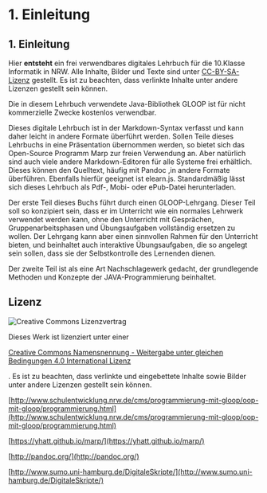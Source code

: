 # 1. Einleitung

## 1. Einleitung

Hier **entsteht** ein frei verwendbares digitales Lehrbuch für die 10.Klasse Informatik in NRW. Alle Inhalte, Bilder und Texte sind unter [CC-BY-SA-Lizenz](https://creativecommons.org/licenses/by-sa/4.0/legalcode.de) gestellt. Es ist zu beachten, dass verlinkte Inhalte unter andere Lizenzen gestellt sein können.

Die in diesem Lehrbuch verwendete Java-Bibliothek GLOOP ist für nicht kommerzielle Zwecke kostenlos verwendbar.

Dieses digitale Lehrbuch ist in der Markdown-Syntax verfasst und kann daher leicht in andere Formate überführt werden. Sollen Teile dieses Lehrbuchs in eine Präsentation übernommen werden, so bietet sich das Open-Source Programm Marp zur freien Verwendung an. Aber natürlich sind auch viele andere Markdown-Editoren für alle Systeme frei erhältlich. Dieses können den Quelltext, häufig mit Pandoc ,in andere Formate überführen. Ebenfalls hierfür geeignet ist elearn.js. Standardmäßig lässt sich dieses Lehrbuch als Pdf-, Mobi- oder ePub-Datei herunterladen.

Der erste Teil dieses Buchs führt durch einen GLOOP-Lehrgang. Dieser Teil soll so konzipiert sein, dass er im Unterricht wie ein normales Lehrwerk verwendet werden kann, ohne den Unterricht mit Gesprächen, Gruppenarbeitsphasen und Übungsaufgaben vollständig ersetzen zu wollen. Der Lehrgang kann aber einen sinnvollen Rahmen für den Unterricht bieten, und beinhaltet auch interaktive Übungsaufgaben, die so angelegt sein sollen, dass sie der Selbstkontrolle des Lernenden dienen.

Der zweite Teil ist als eine Art Nachschlagewerk gedacht, der grundlegende Methoden und Konzepte der JAVA-Programmierung beinhaltet.

## Lizenz

![Creative Commons Lizenzvertrag](https://i.creativecommons.org/l/by-sa/4.0/88x31.png)

  
Dieses Werk ist lizenziert unter einer 

[Creative Commons Namensnennung - Weitergabe unter gleichen Bedingungen 4.0 International Lizenz](http://creativecommons.org/licenses/by-sa/4.0/)

. Es ist zu beachten, dass verlinkte und eingebettete Inhalte sowie Bilder unter andere Lizenzen gestellt sein können.

[http://www.schulentwicklung.nrw.de/cms/programmierung-mit-gloop/oop-mit-gloop/programmierung.html](http://www.schulentwicklung.nrw.de/cms/programmierung-mit-gloop/oop-mit-gloop/programmierung.html) 

[https://yhatt.github.io/marp/](https://yhatt.github.io/marp/) 

[http://pandoc.org/](http://pandoc.org/) 

[http://www.sumo.uni-hamburg.de/DigitaleSkripte/](http://www.sumo.uni-hamburg.de/DigitaleSkripte/) 

